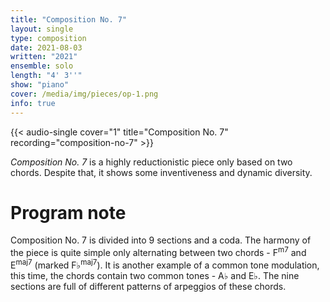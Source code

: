 ```yaml
---
title: "Composition No. 7"
layout: single
type: composition
date: 2021-08-03
written: "2021"
ensemble: solo
length: "4' 3''"
show: "piano"
cover: /media/img/pieces/op-1.png
info: true
---
```


{{< audio-single cover="1" title="Composition No. 7" recording="composition-no-7" >}}

*Composition No. 7* is a highly reductionistic piece only based on two chords. Despite that, it shows some inventiveness and dynamic diversity.

# Program note

Composition No. 7 is divided into 9 sections and a coda. The harmony of the piece is quite simple only alternating between two chords - F<sup>m7</sup> and E<sup>maj7</sup> (marked F&#9837;<sup>maj7</sup>). It is another example of a common tone modulation, this time, the chords contain two common tones - A&#9837; and E&#9837;. The nine sections are full of different patterns of arpeggios of these chords.